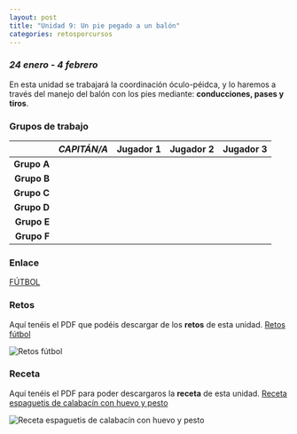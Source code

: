 ```yaml
---
layout: post
title: "Unidad 9: Un pie pegado a un balón"
categories: retosporcursos
---
```


### *24 enero - 4 febrero*

En esta unidad se trabajará la coordinación óculo-péidca, y lo haremos a través del manejo del balón con los pies mediante: **conducciones, pases y tiros**.

### **Grupos de trabajo**

|      |*CAPITÁN/A*|Jugador 1|Jugador 2|Jugador 3|
|-----:|-----:|-----:|-----:|-----:|
|**Grupo A**|      |      |      |      |
|**Grupo B**|      |      |      |      |
|**Grupo C**|      |      |      |      |
|**Grupo D**|      |      |      |      |
|**Grupo E**|      |      |      |      |
|**Grupo F**|      |      |      |      |


### **Enlace** 

[FÚTBOL](https://danieledufis.github.io/futbol/futbol)

### **Retos** 

Aquí tenéis el PDF que podéis descargar de los **retos** de esta unidad.
[Retos fútbol](https://danieledufis.github.io/pdfs/F%C3%BAtbol-retos-4.pdf)

![Retos fútbol](https://danieledufis.github.io/images_text/F%C3%BAtbol-retos-4_page-0001.jpg)

### **Receta** 

Aquí tenéis el PDF para poder descargaros la **receta** de esta unidad.
[Receta espaguetis de calabacín con huevo y pesto](https://danieledufis.github.io/pdfs/Receta-Espaguetis%20de%20Calabacin.pdf)

![Receta espaguetis de calabacín con huevo y pesto](https://danieledufis.github.io/images_text/Receta-Espaguetis%20de%20Calabacin_page-0001.jpg)

[Fútbol]:../../pdfs/F%C3%BAtbol-retos-4.pdf
[Espaguietis de calabacín con huevo y pesto]:../../pdfs/Receta-Espaguetis%20de%20Calabacin.pdf
